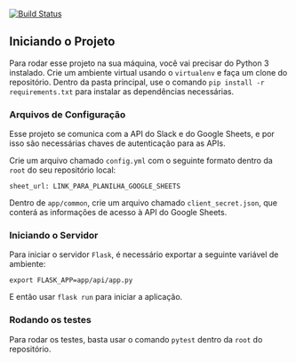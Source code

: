[![Build Status](https://travis-ci.org/vinicius0197/slack-kpi.png?branch=master)](https://travis-ci.org/vinicius0197/slack-kpi)
## Iniciando o Projeto

Para rodar esse projeto na sua máquina, você vai precisar do Python 3 instalado. Crie um ambiente 
virtual usando o `virtualenv` e faça um clone do repositório. Dentro da pasta principal, use o comando
`pip install -r requirements.txt` para instalar as dependências necessárias.


### Arquivos de Configuração

Esse projeto se comunica com a API do Slack e do Google Sheets, e por isso são necessárias chaves de 
autenticação para as APIs.

Crie um arquivo chamado `config.yml` com o seguinte formato dentro da `root` do seu repositório local:

```
sheet_url: LINK_PARA_PLANILHA_GOOGLE_SHEETS
```

Dentro de `app/common`, crie um arquivo chamado `client_secret.json`, que conterá as informações de acesso
à API do Google Sheets.

### Iniciando o Servidor

Para iniciar o servidor `Flask`, é necessário exportar a seguinte variável de ambiente:

```
export FLASK_APP=app/api/app.py
```

E então usar `flask run` para iniciar a aplicação.

### Rodando os testes
Para rodar os testes, basta usar o comando `pytest` dentro da `root` do repositório.